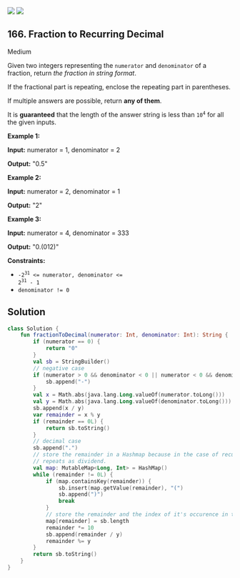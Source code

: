 [![](https://img.shields.io/github/stars/javadev/LeetCode-in-Kotlin?label=Stars&style=flat-square)](https://github.com/javadev/LeetCode-in-Kotlin)
[![](https://img.shields.io/github/forks/javadev/LeetCode-in-Kotlin?label=Fork%20me%20on%20GitHub%20&style=flat-square)](https://github.com/javadev/LeetCode-in-Kotlin/fork)

## 166\. Fraction to Recurring Decimal

Medium

Given two integers representing the `numerator` and `denominator` of a fraction, return _the fraction in string format_.

If the fractional part is repeating, enclose the repeating part in parentheses.

If multiple answers are possible, return **any of them**.

It is **guaranteed** that the length of the answer string is less than <code>10<sup>4</sup></code> for all the given inputs.

**Example 1:**

**Input:** numerator = 1, denominator = 2

**Output:** "0.5"

**Example 2:**

**Input:** numerator = 2, denominator = 1

**Output:** "2"

**Example 3:**

**Input:** numerator = 4, denominator = 333

**Output:** "0.(012)"

**Constraints:**

*   <code>-2<sup>31</sup> <= numerator, denominator <= 2<sup>31</sup> - 1</code>
*   `denominator != 0`

## Solution

```kotlin
class Solution {
    fun fractionToDecimal(numerator: Int, denominator: Int): String {
        if (numerator == 0) {
            return "0"
        }
        val sb = StringBuilder()
        // negative case
        if (numerator > 0 && denominator < 0 || numerator < 0 && denominator > 0) {
            sb.append("-")
        }
        val x = Math.abs(java.lang.Long.valueOf(numerator.toLong()))
        val y = Math.abs(java.lang.Long.valueOf(denominator.toLong()))
        sb.append(x / y)
        var remainder = x % y
        if (remainder == 0L) {
            return sb.toString()
        }
        // decimal case
        sb.append(".")
        // store the remainder in a Hashmap because in the case of recurring decimal, the remainder
        // repeats as dividend.
        val map: MutableMap<Long, Int> = HashMap()
        while (remainder != 0L) {
            if (map.containsKey(remainder)) {
                sb.insert(map.getValue(remainder), "(")
                sb.append(")")
                break
            }
            // store the remainder and the index of it's occurence in the String
            map[remainder] = sb.length
            remainder *= 10
            sb.append(remainder / y)
            remainder %= y
        }
        return sb.toString()
    }
}
```